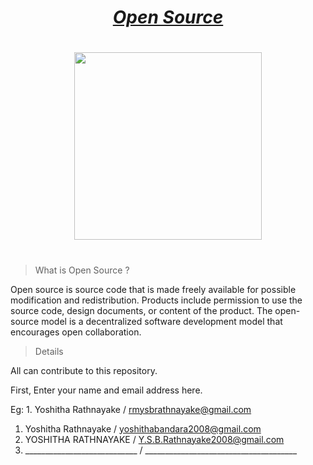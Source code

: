 # <div align="center"><a href="https://en.wikipedia.org/wiki/Open_source"><b><i>Open Source</i></b></a></div>

#
<div align="center"><img src="https://idtcs.com/wp-content/uploads/2014/04/content_1.jpg" width="300px"></div>

#
> What is Open Source ?

Open source is source code that is made freely available for possible modification and redistribution. Products include permission to use the source code, design documents, or content of the product. The open-source model is a decentralized software development model that encourages open collaboration.

> Details

All can contribute to this repository.

First, Enter your name and email address here.

Eg: 1. Yoshitha Rathnayake / rmysbrathnayake@gmail.com


1. Yoshitha Rathnayake / yoshithabandara2008@gmail.com
2. YOSHITHA RATHNAYAKE / Y.S.B.Rathnayake2008@gmail.com
3. ____________________________ / ______________________________________